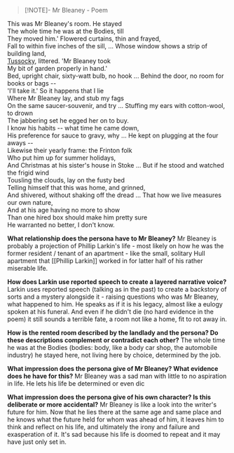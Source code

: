 
> [!NOTE]- Mr Bleaney - Poem
> 
This was Mr Bleaney's room. He stayed  
The whole time he was at the Bodies, till  
They moved him.' Flowered curtains, thin and frayed,  
Fall to within five inches of the sill,
...
Whose window shows a strip of building land,  
[Tussocky](https://www.oed.com/view/Entry/207833#eid17212545), littered. 'Mr Bleaney took  
My bit of garden properly in hand.'  
Bed, upright chair, sixty-watt bulb, no hook
...
Behind the door, no room for books or bags --  
'I'll take it.' So it happens that I lie  
Where Mr Bleaney lay, and stub my fags  
On the same saucer-souvenir, and try
...
Stuffing my ears with cotton-wool, to drown  
The jabbering set he egged her on to buy.  
I know his habits -- what time he came down,  
His preference for sauce to gravy, why
...
He kept on plugging at the four aways --  
Likewise their yearly frame: the Frinton folk  
Who put him up for summer holidays,  
And Christmas at his sister's house in Stoke
...
But if he stood and watched the frigid wind  
Tousling the clouds, lay on the fusty bed  
Telling himself that this was home, and grinned,  
And shivered, without shaking off the dread
...
That how we live measures our own nature,  
And at his age having no more to show  
Than one hired box should make him pretty sure  
He warranted no better, I don't know.

​​**What relationship does the persona have to Mr Bleaney?**
Mr Bleaney is probably a projection of Phillip Larkin's life - most likely on how he was the former resident / tenant of an apartment - like the small, solitary Hull apartment that [[Phillip Larkin]] worked in for latter half of his rather miserable life.

**How does Larkin use reported speech to create a layered narrative voice?**
Larkin uses reported speech (talking as in the past) to create a backstory of sorts and a mystery alongside it - raising questions who was Mr Bleaney, what happened to him. He speaks as if it is his legacy, almost like a eulogy spoken at his funeral. And even if he didn't die (no hard evidence in the poem) it still sounds a terrible fate, a room not like a home, fit to rot away in.

**How is the rented room described by the landlady and the persona? Do these descriptions complement or contradict each other?**
The whole time he was at the Bodies (bodies: body, like a body car shop, the automobile industry) he stayed here, not living here by choice, determined by the job.

**What impression does the persona give of Mr Bleaney? What evidence does he have for this?​**
Mr Bleaney was a sad man with little to no aspiration in life. He lets his life be determined or even dic

**What impression does the persona give of his own character? Is this deliberate or more accidental?**
Mr Bleaney is like a look into the writer's future for him. Now that he lies there at the same age and same place and he knows what the future held for whom was ahead of him, it leaves him to think and reflect on his life, and ultimately the irony and failure and exasperation of it. It's sad because his life is doomed to repeat and it may have just only set in.
